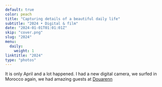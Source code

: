```yaml
---
default: true
color: peach
title: "Capturing details of a beautiful daily life"
subtitle: "2024 • Digital & film"
date: "2024-01-01T01:01:01Z"
skip: "cover.png"
slug: "2024"
menu:
  daily:
    weight: 1
linktitle: "2024"
type: "photos"
---
```


It is only April and a lot happened. I had a new digital camera, we surfed in Morocco again, we had amazing guests at [Douarenn](https://douarenn.fr)

